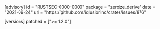 [advisory]
id = "RUSTSEC-0000-0000"
package = "zeroize_derive"
date = "2021-09-24"
url = "https://github.com/iqlusioninc/crates/issues/876"

[versions]
patched = [">= 1.2.0"]
